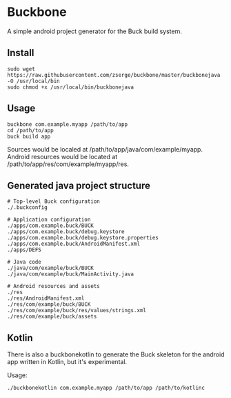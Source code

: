 # Buckbone
A simple android project generator for the Buck build system.

## Install

	sudo wget https://raw.githubusercontent.com/zserge/buckbone/master/buckbonejava -O /usr/local/bin
	sudo chmod +x /usr/local/bin/buckbonejava

## Usage

	buckbone com.example.myapp /path/to/app
	cd /path/to/app
	buck build app

Sources would be localed at /path/to/app/java/com/example/myapp.
Android resources would be located at /path/to/app/res/com/example/myapp/res.

## Generated java project structure

	# Top-level Buck configuration
	./.buckconfig

	# Application configuration
	./apps/com.example.buck/BUCK
	./apps/com.example.buck/debug.keystore
	./apps/com.example.buck/debug.keystore.properties
	./apps/com.example.buck/AndroidManifest.xml
	./apps/DEFS

	# Java code
	./java/com/example/buck/BUCK
	./java/com/example/buck/MainActivity.java

	# Android resources and assets
	./res
	./res/AndroidManifest.xml
	./res/com/example/buck/BUCK
	./res/com/example/buck/res/values/strings.xml
	./res/com/example/buck/assets

## Kotlin

There is also a buckbonekotlin to generate the Buck skeleton for the android
app written in Kotlin, but it's experimental.

Usage:

	./buckbonekotlin com.example.myapp /path/to/app /path/to/kotlinc
